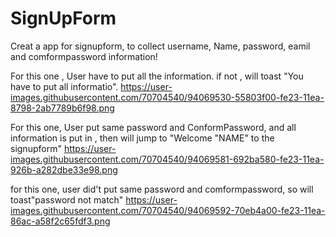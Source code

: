# SignUpForm

Creat  a app for signupform, to collect username, Name, password, eamil and comformpassword information!



For this one , User have to put all the information. if not , will toast "You have to put all informatio".
https://user-images.githubusercontent.com/70704540/94069530-55803f00-fe23-11ea-8798-2ab7789b6f98.png


For this one, User put same password and ConformPassword, and all information is put in , then will jump to "Welcome "NAME" to the signupform"
https://user-images.githubusercontent.com/70704540/94069581-692ba580-fe23-11ea-926b-a282dbe33e98.png


for this one, user did't put same password and comformpassword, so will toast"password not match"
https://user-images.githubusercontent.com/70704540/94069592-70eb4a00-fe23-11ea-86ac-a58f2c65fdf3.png
